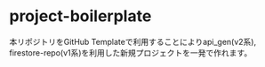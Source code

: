 # project-boilerplate
本リポジトリをGitHub Templateで利用することによりapi_gen(v2系), firestore-repo(v1系)を利用した新規プロジェクトを一発で作れます。
